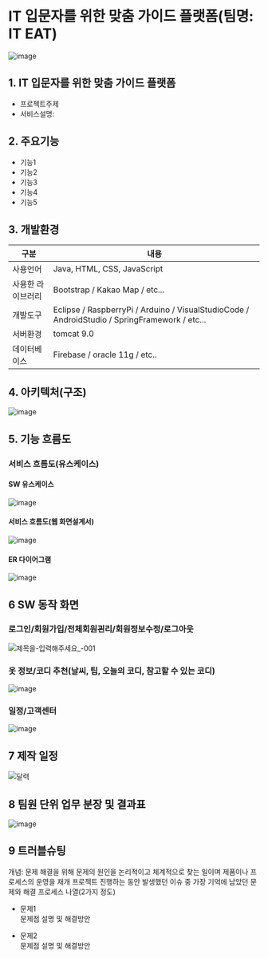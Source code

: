 # IT 입문자를 위한 맞춤 가이드 플랫폼(팀명: IT EAT)
![image](https://user-images.githubusercontent.com/97447115/170604198-1eb17e5a-b808-4a45-a901-173c9252ec4b.png)

## 1. IT 입문자를 위한 맞춤 가이드 플랫폼
* 프로젝트주제
* 서비스설명: 

## 2. 주요기능
* 기능1
* 기능2
* 기능3
* 기능4
* 기능5

## 3. 개발환경
|구분|내용|
|------|---|
|사용언어|Java, HTML, CSS, JavaScript|
|사용한 라이브러리| Bootstrap / Kakao Map / etc...|
|개발도구|Eclipse / RaspberryPi  /  Arduino  /  VisualStudioCode  /  AndroidStudio  / SpringFramework / etc...|
|서버환경|tomcat 9.0|
|데이터베이스|Firebase  /  oracle 11g / etc..|

## 4. 아키텍처(구조)
![image](https://user-images.githubusercontent.com/97447115/170604592-8c47c492-4fb5-4dcd-b764-7e43b2eec112.png)


## 5. 기능 흐름도
### 서비스 흐름도(유스케이스)
#### SW 유스케이스
![image](https://user-images.githubusercontent.com/97447115/170604455-ec79dfca-ac17-4925-9083-b5398c72752d.png)
#### 서비스 흐름도(웹 화면설계서)
![image](https://user-images.githubusercontent.com/97447115/170604466-c97e2895-6f8c-4426-bf93-534e2096b4e9.png)
#### ER 다이어그램
![image](https://user-images.githubusercontent.com/97447115/170604499-295833db-4ed3-47c3-8a9e-1c2d7ef520e4.png)

## 6 SW 동작 화면

### 로그인/회원가입/전체회원괸리/회원정보수정/로그아웃
![제목을-입력해주세요_-001](https://user-images.githubusercontent.com/97447115/170605348-89bbe3c7-f787-43be-9d4c-87979de39738.png)

### 옷 정보/코디 추천(날씨, 팁, 오늘의 코디, 참고할 수 있는 코디)
![image](https://user-images.githubusercontent.com/99248886/166612875-aee9b25d-00ff-4c07-a21f-975ccd8e6a0f.png)

### 일정/고객센터
![image](https://user-images.githubusercontent.com/99248886/166612374-a2f6d85b-501d-4a51-a0d1-8cde0c07ebf2.png)

## 7 제작 일정
![달력](https://user-images.githubusercontent.com/97447115/170606687-057c215d-2ddb-42bc-8070-5158168131a4.png)

## 8 팀원 단위 업무 분장 및 결과표
![image](https://user-images.githubusercontent.com/97447115/170608217-9a93f10d-3158-4eca-94a8-a0438ba13162.png)

## 9 트러블슈팅
개념: 문제 해결을 위해 문제의 원인을 논리적이고 체계적으로 찾는 일이며 제품이나 프로세스의 운영을 재개
프로젝트 진행하는 동안 발생했던 이슈 중 가장 기억에 남았던 문제와 해결 프로세스 나열(2가지 정도)
* 문제1<br>
 문제점 설명 및 해결방안
 
* 문제2<br>
 문제점 설명 및 해결방안

